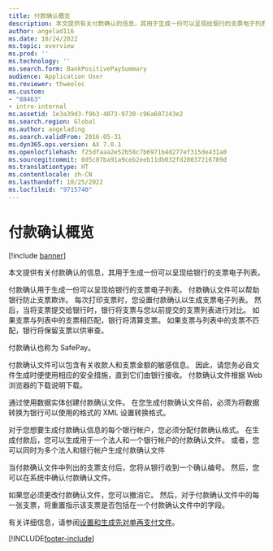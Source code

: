 ```yaml
---
title: 付款确认概览
description: 本文提供有关付款确认的信息，其用于生成一份可以呈现给银行的支票电子列表。
author: angelad116
ms.date: 10/24/2022
ms.topic: overview
ms.prod: ''
ms.technology: ''
ms.search.form: BankPositivePaySummary
audience: Application User
ms.reviewer: thweeloc
ms.custom:
- "88463"
- intro-internal
ms.assetid: 1e3a39d3-f9b3-4073-9730-c96a607243e2
ms.search.region: Global
ms.author: angelading
ms.search.validFrom: 2016-05-31
ms.dyn365.ops.version: AX 7.0.1
ms.openlocfilehash: f25dfaaa2e52b58c7b6971b4d277ef315de431a0
ms.sourcegitcommit: 0d5c07ba91a9ceb2eeb11db032fd28037216789d
ms.translationtype: HT
ms.contentlocale: zh-CN
ms.lasthandoff: 10/25/2022
ms.locfileid: "9715740"
---
```

# <a name="positive-pay-overview"></a>付款确认概览

[!include [banner](../includes/banner.md)]

本文提供有关付款确认的信息，其用于生成一份可以呈现给银行的支票电子列表。 

付款确认用于生成一份可以呈现给银行的支票电子列表。 付款确认文件可以帮助银行防止支票欺诈。 每次打印支票时，您设置付款确认以生成支票电子列表。 然后，当将支票提交给银行时，银行将支票与您以前提交的支票列表进行对比。 如果支票与列表中的支票相匹配，银行将清算支票。 如果支票与列表中的支票不匹配，银行将保留支票以供审查。

付款确认也称为 SafePay。 

付款确认文件可以包含有关收款人和支票金额的敏感信息。 因此，请您务必自文件生成时便使用相应的安全措施，直到它们由银行接收。 付款确认文件根据 Web 浏览器的下载说明下载。 

通过使用数据实体创建付款确认文件。 在您生成付款确认文件前，必须为将数据转换为银行可以使用的格式的 XML 设置转换格式。 

对于您想要生成付款确认信息的每个银行帐户，您必须分配付款确认格式。 在生成付款后，您可以生成用于一个法人和一个银行帐户的付款确认文件。 或者，您可以同时为多个法人和银行帐户生成付款确认文件 

当付款确认文件中列出的支票支付后，您将从银行收到一个确认编号。 然后，您可以在系统中确认付款确认文件。 

如果您必须更改付款确认文件，您可以撤消它。 然后，对于付款确认文件中的每一张支票，将重置指示该支票是否包括在一个付款确认文件中的字段。

有关详细信息，请参阅[设置和生成先对单再支付文件](set-up-generate-positive-pay-files.md)。





[!INCLUDE[footer-include](../../includes/footer-banner.md)]
